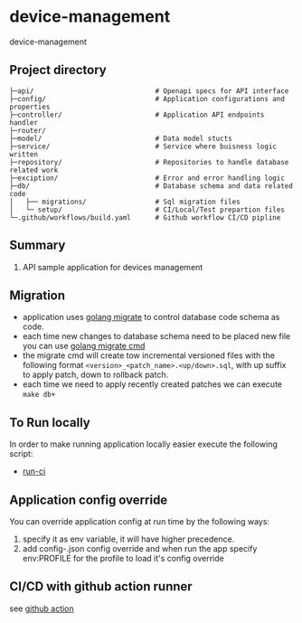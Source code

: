 # device-management
device-management
## Project directory
```
├─api/                              # Openapi specs for API interface
├─config/                           # Application configurations and properties
├─controller/                       # Application API endpoints handler
├─router/          
├─model/                            # Data model stucts
├─service/                          # Service where buisness logic written
├─repository/                       # Repositories to handle database related work
├─exciption/                        # Error and error handling logic
├─db/                               # Database schema and data related code
│   ├── migrations/                 # Sql migration files
│   └─ setup/                       # CI/Local/Test prepartion files
└─.github/workflows/build.yaml      # Github workflow CI/CD pipline
```

## Summary
1. API sample application for devices management

## Migration
- application uses [golang migrate](https://github.com/golang-migrate/migrate) to control database code schema as code.
- each time new changes to database schema need to be placed new file you can use [golang migrate cmd](https://github.com/golang-migrate/migrate/tree/master/cmd/migrate)
- the migrate cmd will create tow incremental versioned files with the following format `<version>_<patch_name>.<up/down>.sql`, with up suffix to apply 
  patch, down to rollback patch.
- each time we need to apply recently created patches we can execute `make db+`
## To Run locally 
In order to make running application locally easier execute the following script:
- [run-ci](Makefile)
## Application config override
You can override application config at run time by the following ways:
1. specify it as env variable, it will have higher precedence.
2. add config-<profile>.json config override and when run the app specify env:PROFILE for the profile to load it's config override

## CI/CD with github action runner
see [github action](https://docs.github.com/en/actions)